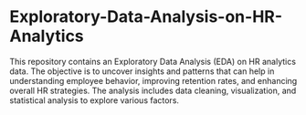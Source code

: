 # Exploratory-Data-Analysis-on-HR-Analytics
This repository contains an Exploratory Data Analysis (EDA) on HR analytics data. The objective is to uncover insights and patterns that can help in understanding employee behavior, improving retention rates, and enhancing overall HR strategies. The analysis includes data cleaning, visualization, and statistical analysis to explore various factors.
